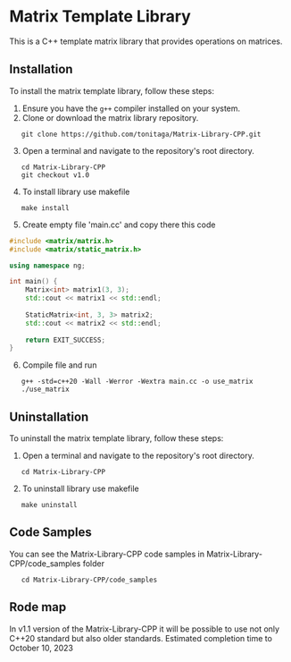 # Matrix Template Library

This is a C++ template matrix library that provides operations on matrices.

## Installation

To install the matrix template library, follow these steps:

1. Ensure you have the `g++` compiler installed on your system.
2. Clone or download the matrix library repository.

```shell
   git clone https://github.com/tonitaga/Matrix-Library-CPP.git
```
3. Open a terminal and navigate to the repository's root directory.

```shell
   cd Matrix-Library-CPP
   git checkout v1.0
```

4. To install library use makefile

```shell
   make install
```

5. Create empty file 'main.cc' and copy there this code

```cpp
#include <matrix/matrix.h>
#include <matrix/static_matrix.h>

using namespace ng;

int main() {
    Matrix<int> matrix1(3, 3);
    std::cout << matrix1 << std::endl;
    
    StaticMatrix<int, 3, 3> matrix2;
    std::cout << matrix2 << std::endl;
    
    return EXIT_SUCCESS;
}
```

6. Compile file and run

```shell
   g++ -std=c++20 -Wall -Werror -Wextra main.cc -o use_matrix
   ./use_matrix
```

## Uninstallation

To uninstall the matrix template library, follow these steps:

1. Open a terminal and navigate to the repository's root directory.

```shell
   cd Matrix-Library-CPP
```

2. To uninstall library use makefile

```shell
   make uninstall
```

## Code Samples

You can see the Matrix-Library-CPP code samples in Matrix-Library-CPP/code_samples folder

```shell
   cd Matrix-Library-CPP/code_samples
```

## Rode map

In v1.1 version of the Matrix-Library-CPP it will be possible to use not only C++20 standard but also older standards.
Estimated completion time to October 10, 2023
